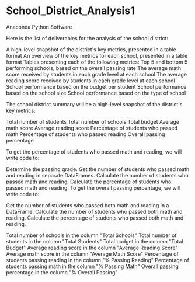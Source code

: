 # School_District_Analysis1
Anaconda Python Software

Here is the list of deliverables for the analysis of the school district: 

A high-level snapshot of the district's key metrics, presented in a table format
An overview of the key metrics for each school, presented in a table format
Tables presenting each of the following metrics:
Top 5 and bottom 5 performing schools, based on the overall passing rate
The average math score received by students in each grade level at each school
The average reading score received by students in each grade level at each school
School performance based on the budget per student
School performance based on the school size 
School performance based on the type of school

The school district summary will be a high-level snapshot of the district's key metrics:

Total number of students
Total number of schools
Total budget
Average math score
Average reading score
Percentage of students who passed math
Percentage of students who passed reading
Overall passing percentage


To get the percentage of students who passed math and reading, we will write code to:

Determine the passing grade.
Get the number of students who passed math and reading in separate DataFrames.
Calculate the number of students who passed math and reading.
Calculate the percentage of students who passed math and reading.
To get the overall passing percentage, we will write code to:

Get the number of students who passed both math and reading in a DataFrame.
Calculate the number of students who passed both math and reading.
Calculate the percentage of students who passed both math and reading.


Total number of schools in the column "Total Schools"
Total number of students in the column "Total Students"
Total budget in the column "Total Budget"
Average reading score in the column "Average Reading Score"
Average math score in the column "Average Math Score"
Percentage of students passing reading in the column "% Passing Reading"
Percentage of students passing math in the column "% Passing Math"
Overall passing percentage in the column "% Overall Passing"

